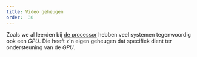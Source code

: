 ```yaml
---
title: Video geheugen
order:  30
---
```


Zoals we al leerden bij [de processor][1] hebben veel systemen
tegenwoordig ook een _GPU_. Die heeft z'n eigen geheugen dat specifiek dient
ter ondersteuning van de _GPU_.


[1]:/computers/onderdelen/cpu/
